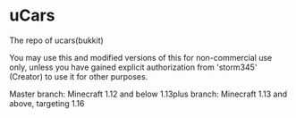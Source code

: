 uCars
=====

The repo of ucars(bukkit)

You may use this and modified versions of this for non-commercial use only, unless you have gained explicit authorization from 'storm345' (Creator) to use it for other purposes.

Master branch: Minecraft 1.12 and below
1.13plus branch: Minecraft 1.13 and above, targeting 1.16

